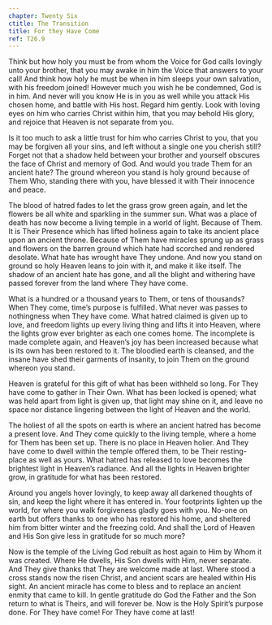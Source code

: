 ```yaml
---
chapter: Twenty Six
ctitle: The Transition
title: For they Have Come
ref: T26.9
---
```


Think but how holy you must be from whom the Voice for God calls
lovingly unto your brother, that you may awake in him the Voice that
answers to your call! And think how holy he must be when in him sleeps
your own salvation, with his freedom joined! However much you wish he be
condemned, God is in him. And never will you know He is in you as well
while you attack His chosen home, and battle with His host. Regard him
gently. Look with loving eyes on him who carries Christ within him, that
you may behold His glory, and rejoice that Heaven is not separate from
you.

Is it too much to ask a little trust for him who carries Christ to you,
that you may be forgiven all your sins, and left without a single one
you cherish still? Forget not that a shadow held between your brother
and yourself obscures the face of Christ and memory of God. And would
you trade Them for an ancient hate? The ground whereon you stand is holy
ground because of Them Who, standing there with you, have blessed it
with Their innocence and peace.

The blood of hatred fades to let the grass grow green again, and let the
flowers be all white and sparkling in the summer sun. What was a place
of death has now become a living temple in a world of light. Because of
Them. It is Their Presence which has lifted holiness again to take its
ancient place upon an ancient throne. Because of Them have miracles
sprung up as grass and flowers on the barren ground which hate had
scorched and rendered desolate. What hate has wrought have They undone.
And now you stand on ground so holy Heaven leans to join with it, and
make it like itself. The shadow of an ancient hate has gone, and all the
blight and withering have passed forever from the land where They have
come.

What is a hundred or a thousand years to Them, or tens of thousands?
When They come, time’s purpose is fulfilled. What never was passes to
nothingness when They have come. What hatred
claimed is given up to love, and freedom lights up every living thing
and lifts it into Heaven, where the lights grow ever brighter as each
one comes home. The incomplete is made complete again, and Heaven’s joy
has been increased because what is its own has been restored to it. The
bloodied earth is cleansed, and the insane have shed their garments of
insanity, to join Them on the ground whereon you stand.

Heaven is grateful for this gift of what has been withheld so long. For
They have come to gather in Their Own. What has been locked is opened;
what was held apart from light is given up, that light may shine on it,
and leave no space nor distance lingering between the light of Heaven
and the world.

The holiest of all the spots on earth is where an ancient hatred has
become a present love. And They come quickly to the living temple, where
a home for Them has been set up. There is no place in Heaven holier. And
They have come to dwell within the temple offered them, to be Their
resting-place as well as yours. What hatred has released to love becomes
the brightest light in Heaven’s radiance. And all the lights in Heaven
brighter grow, in gratitude for what has been restored.

Around you angels hover lovingly, to keep away all darkened thoughts of
sin, and keep the light where it has entered in. Your footprints lighten
up the world, for where you walk forgiveness gladly goes with you.
No-one on earth but offers thanks to one who has restored his home, and
sheltered him from bitter winter and the freezing cold. And shall the
Lord of Heaven and His Son give less in gratitude for so much more?

Now is the temple of the Living God rebuilt as host again to Him by Whom
it was created. Where He dwells, His Son dwells with Him, never separate.
And They give thanks that They are welcome made at last. Where stood a
cross stands now the risen Christ, and ancient scars are healed within
His sight. An ancient miracle has come to bless and to replace an
ancient enmity that came to kill. In gentle gratitude do God the Father
and the Son return to what is Theirs, and will forever be. Now is the
Holy Spirit’s purpose done. For They have come! For They have come at
last!

